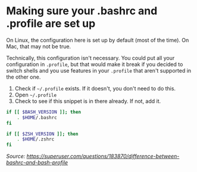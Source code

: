 # Making sure your .bashrc and .profile are set up

On Linux, the configuration here is set up by default (most of the time). On Mac, that may not be true.

Technically, this configuration isn't necessary. You could put all your configuration in `.profile`, but that would make it break if you decided to switch shells and you use features in your `.profile` that aren't supported in the other one.

1. Check if `~/.profile` exists. If it doesn't, you don't need to do this.
2. Open `~/.profile`
3. Check to see if this snippet is in there already. If not, add it.

```bash
if [[ $BASH_VERSION ]]; then
	. $HOME/.bashrc
fi

if [[ $ZSH_VERSION ]]; then
	. $HOME/.zshrc
fi
```

_Source: https://superuser.com/questions/183870/difference-between-bashrc-and-bash-profile_
